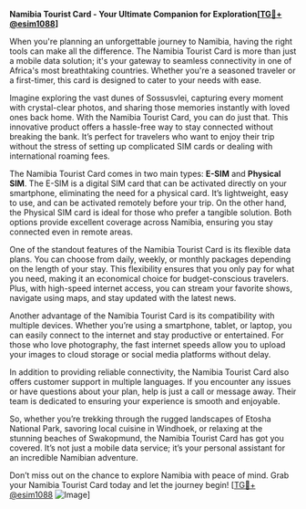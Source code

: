 **Namibia Tourist Card - Your Ultimate Companion for Exploration[[TG💪+ @esim1088](https://t.me/s/esim1088)]**

When you're planning an unforgettable journey to Namibia, having the right tools can make all the difference. The Namibia Tourist Card is more than just a mobile data solution; it's your gateway to seamless connectivity in one of Africa's most breathtaking countries. Whether you're a seasoned traveler or a first-timer, this card is designed to cater to your needs with ease.

Imagine exploring the vast dunes of Sossusvlei, capturing every moment with crystal-clear photos, and sharing those memories instantly with loved ones back home. With the Namibia Tourist Card, you can do just that. This innovative product offers a hassle-free way to stay connected without breaking the bank. It’s perfect for travelers who want to enjoy their trip without the stress of setting up complicated SIM cards or dealing with international roaming fees.

The Namibia Tourist Card comes in two main types: **E-SIM** and **Physical SIM**. The E-SIM is a digital SIM card that can be activated directly on your smartphone, eliminating the need for a physical card. It’s lightweight, easy to use, and can be activated remotely before your trip. On the other hand, the Physical SIM card is ideal for those who prefer a tangible solution. Both options provide excellent coverage across Namibia, ensuring you stay connected even in remote areas.

One of the standout features of the Namibia Tourist Card is its flexible data plans. You can choose from daily, weekly, or monthly packages depending on the length of your stay. This flexibility ensures that you only pay for what you need, making it an economical choice for budget-conscious travelers. Plus, with high-speed internet access, you can stream your favorite shows, navigate using maps, and stay updated with the latest news.

Another advantage of the Namibia Tourist Card is its compatibility with multiple devices. Whether you’re using a smartphone, tablet, or laptop, you can easily connect to the internet and stay productive or entertained. For those who love photography, the fast internet speeds allow you to upload your images to cloud storage or social media platforms without delay.

In addition to providing reliable connectivity, the Namibia Tourist Card also offers customer support in multiple languages. If you encounter any issues or have questions about your plan, help is just a call or message away. Their team is dedicated to ensuring your experience is smooth and enjoyable.

So, whether you’re trekking through the rugged landscapes of Etosha National Park, savoring local cuisine in Windhoek, or relaxing at the stunning beaches of Swakopmund, the Namibia Tourist Card has got you covered. It’s not just a mobile data service; it’s your personal assistant for an incredible Namibian adventure.

Don’t miss out on the chance to explore Namibia with peace of mind. Grab your Namibia Tourist Card today and let the journey begin! [[TG💪+ @esim1088](https://t.me/s/esim1088) ![Image](https://i.postimg.cc/Y0z9fWf4/image.png)]